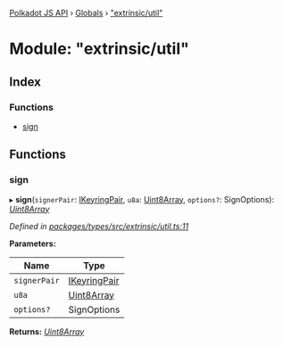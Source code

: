 [Polkadot JS API](../README.md) › [Globals](../globals.md) › ["extrinsic/util"](_extrinsic_util_.md)

# Module: "extrinsic/util"

## Index

### Functions

* [sign](_extrinsic_util_.md#sign)

## Functions

###  sign

▸ **sign**(`signerPair`: [IKeyringPair](../interfaces/_types_interfaces_.ikeyringpair.md), `u8a`: [Uint8Array](../classes/_codec_raw_.raw.md#static-uint8array), `options?`: SignOptions): *[Uint8Array](../classes/_codec_raw_.raw.md#static-uint8array)*

*Defined in [packages/types/src/extrinsic/util.ts:11](https://github.com/polkadot-js/api/blob/76da2638c1/packages/types/src/extrinsic/util.ts#L11)*

**Parameters:**

Name | Type |
------ | ------ |
`signerPair` | [IKeyringPair](../interfaces/_types_interfaces_.ikeyringpair.md) |
`u8a` | [Uint8Array](../classes/_codec_raw_.raw.md#static-uint8array) |
`options?` | SignOptions |

**Returns:** *[Uint8Array](../classes/_codec_raw_.raw.md#static-uint8array)*
